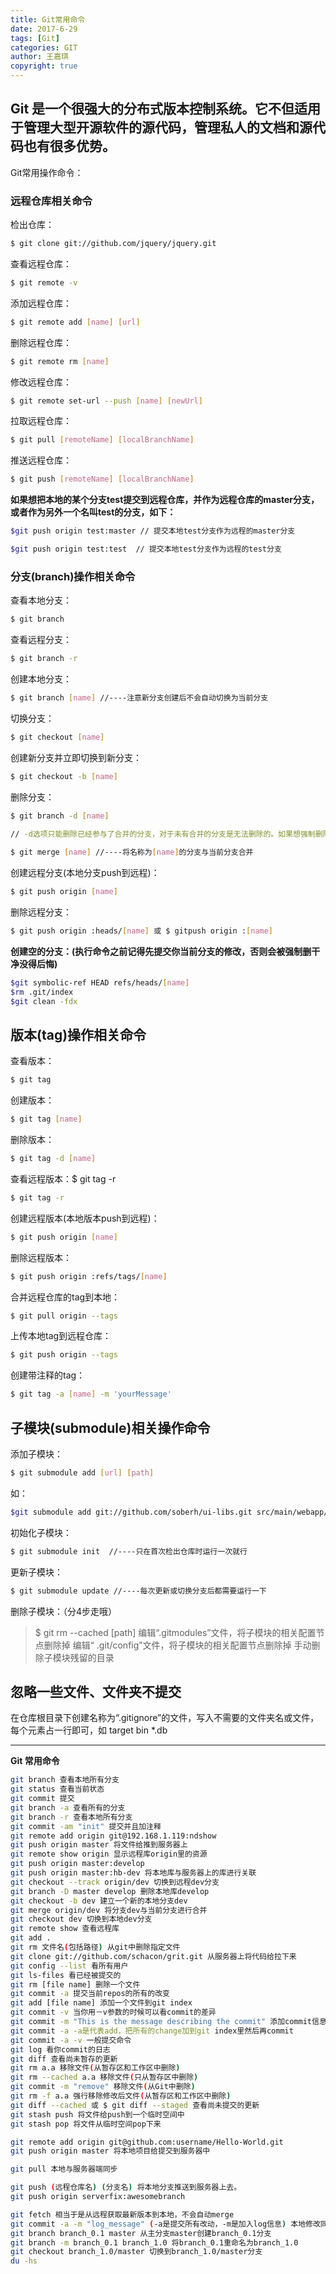 ```yaml
---
title: Git常用命令
date: 2017-6-29
tags: [Git]
categories: GIT
author: 王嘉琪
copyright: true
---
```


## **Git 是一个很强大的分布式版本控制系统。它不但适用于管理大型开源软件的源代码，管理私人的文档和源代码也有很多优势。**
Git常用操作命令：
### **远程仓库相关命令**
检出仓库：
```bash
$ git clone git://github.com/jquery/jquery.git
```
查看远程仓库：
```bash
$ git remote -v
```
添加远程仓库：
```bash
$ git remote add [name] [url]
```
删除远程仓库：
```bash
$ git remote rm [name]
```
修改远程仓库：
<!-- more -->
```bash
$ git remote set-url --push [name] [newUrl]
```
拉取远程仓库：
```bash
$ git pull [remoteName] [localBranchName]
```
推送远程仓库：
```bash
$ git push [remoteName] [localBranchName]
```
**如果想把本地的某个分支test提交到远程仓库，并作为远程仓库的master分支，或者作为另外一个名叫test的分支，如下：**
```bash
$git push origin test:master // 提交本地test分支作为远程的master分支

$git push origin test:test  // 提交本地test分支作为远程的test分支
```
 
### **分支(branch)操作相关命令**
查看本地分支：
```bash
$ git branch
```
查看远程分支：
```bash
$ git branch -r
```
创建本地分支：
```bash
$ git branch [name] //----注意新分支创建后不会自动切换为当前分支
```
切换分支：
```bash
$ git checkout [name]
```
创建新分支并立即切换到新分支：
```bash
$ git checkout -b [name]
```
删除分支：
```bash
$ git branch -d [name] 

// -d选项只能删除已经参与了合并的分支，对于未有合并的分支是无法删除的。如果想强制删除一个分支，可以使用-D选项
 
$ git merge [name] //----将名称为[name]的分支与当前分支合并
```
创建远程分支(本地分支push到远程)：
```bash
$ git push origin [name]
```
删除远程分支：
```bash
$ git push origin :heads/[name] 或 $ gitpush origin :[name] 
```
 
**创建空的分支：(执行命令之前记得先提交你当前分支的修改，否则会被强制删干净没得后悔)**

```bash
$git symbolic-ref HEAD refs/heads/[name]
$rm .git/index
$git clean -fdx
```
## **版本(tag)操作相关命令**
查看版本：
```bash
$ git tag
```
创建版本：
```bash
$ git tag [name]
```
删除版本：
```bash
$ git tag -d [name]
```
查看远程版本：$ git tag -r
```bash
$ git tag -r
```
创建远程版本(本地版本push到远程)：
```bash
$ git push origin [name]
```

删除远程版本：
```bash
$ git push origin :refs/tags/[name]
```

合并远程仓库的tag到本地：
```bash
$ git pull origin --tags
```

上传本地tag到远程仓库：
```bash
$ git push origin --tags
```

创建带注释的tag：
```bash
$ git tag -a [name] -m 'yourMessage'
```
## **子模块(submodule)相关操作命令**
添加子模块：
```bash
$ git submodule add [url] [path]
```
如：
```bash
$git submodule add git://github.com/soberh/ui-libs.git src/main/webapp/ui-libs
```
初始化子模块：
```bash
$ git submodule init  //----只在首次检出仓库时运行一次就行
```
更新子模块：
```bash
$ git submodule update //----每次更新或切换分支后都需要运行一下
```
删除子模块：（分4步走哦）
 > $ git rm --cached [path]
  编辑“.gitmodules”文件，将子模块的相关配置节点删除掉
  编辑“ .git/config”文件，将子模块的相关配置节点删除掉
  手动删除子模块残留的目录
 
## **忽略一些文件、文件夹不提交**
在仓库根目录下创建名称为“.gitignore”的文件，写入不需要的文件夹名或文件，每个元素占一行即可，如
target
bin
*.db
 
**********
**Git 常用命令**
```bash
git branch 查看本地所有分支
git status 查看当前状态 
git commit 提交 
git branch -a 查看所有的分支
git branch -r 查看本地所有分支
git commit -am "init" 提交并且加注释 
git remote add origin git@192.168.1.119:ndshow
git push origin master 将文件给推到服务器上 
git remote show origin 显示远程库origin里的资源 
git push origin master:develop
git push origin master:hb-dev 将本地库与服务器上的库进行关联 
git checkout --track origin/dev 切换到远程dev分支
git branch -D master develop 删除本地库develop
git checkout -b dev 建立一个新的本地分支dev
git merge origin/dev 将分支dev与当前分支进行合并
git checkout dev 切换到本地dev分支
git remote show 查看远程库
git add .
git rm 文件名(包括路径) 从git中删除指定文件
git clone git://github.com/schacon/grit.git 从服务器上将代码给拉下来
git config --list 看所有用户
git ls-files 看已经被提交的
git rm [file name] 删除一个文件
git commit -a 提交当前repos的所有的改变
git add [file name] 添加一个文件到git index
git commit -v 当你用－v参数的时候可以看commit的差异
git commit -m "This is the message describing the commit" 添加commit信息
git commit -a -a是代表add，把所有的change加到git index里然后再commit
git commit -a -v 一般提交命令
git log 看你commit的日志
git diff 查看尚未暂存的更新
git rm a.a 移除文件(从暂存区和工作区中删除)
git rm --cached a.a 移除文件(只从暂存区中删除)
git commit -m "remove" 移除文件(从Git中删除)
git rm -f a.a 强行移除修改后文件(从暂存区和工作区中删除)
git diff --cached 或 $ git diff --staged 查看尚未提交的更新
git stash push 将文件给push到一个临时空间中
git stash pop 将文件从临时空间pop下来

git remote add origin git@github.com:username/Hello-World.git
git push origin master 将本地项目给提交到服务器中

git pull 本地与服务器端同步

git push (远程仓库名) (分支名) 将本地分支推送到服务器上去。
git push origin serverfix:awesomebranch

git fetch 相当于是从远程获取最新版本到本地，不会自动merge
git commit -a -m "log_message" (-a是提交所有改动，-m是加入log信息) 本地修改同步至服务器端 ：
git branch branch_0.1 master 从主分支master创建branch_0.1分支
git branch -m branch_0.1 branch_1.0 将branch_0.1重命名为branch_1.0
git checkout branch_1.0/master 切换到branch_1.0/master分支
du -hs
```